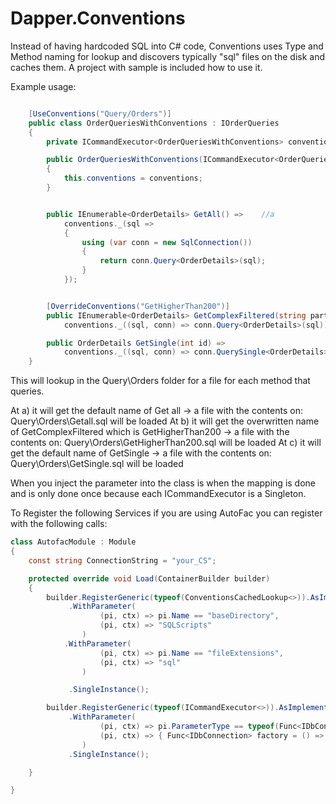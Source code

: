 # Dapper.Conventions
Instead of having hardcoded SQL into C# code, Conventions uses Type and Method naming for lookup and discovers typically "sql" files on the disk and caches them. A project with sample is included how to use it.


Example usage:

```csharp

    [UseConventions("Query/Orders")]
    public class OrderQueriesWithConventions : IOrderQueries
    {
        private ICommandExecutor<OrderQueriesWithConventions> conventions;

        public OrderQueriesWithConventions(ICommandExecutor<OrderQueriesWithConventions> conventions)
        {
            this.conventions = conventions;
        }


        public IEnumerable<OrderDetails> GetAll() =>    //a
            conventions._(sql =>
            {
                using (var conn = new SqlConnection())
                {
                    return conn.Query<OrderDetails>(sql);
                }
            }); 


        [OverrideConventions("GetHigherThan200")]
        public IEnumerable<OrderDetails> GetComplexFiltered(string partOfDetails) => //b
            conventions._((sql, conn) => conn.Query<OrderDetails>(sql));

        public OrderDetails GetSingle(int id) => 
            conventions._((sql, conn) => conn.QuerySingle<OrderDetails>(sql, new { Id = id })); //c
    }
```

This will lookup in the Query\Orders folder for a file for each method that queries. 

At a) it will get the default name of Get all -> a file with the contents on: Query\Orders\Getall.sql will be loaded
At b) it will get the overwritten name of GetComplexFiltered which is GetHigherThan200 -> a file with the contents on: Query\Orders\GetHigherThan200.sql will be loaded
At c) it will get the default name of GetSingle -> a file with the contents on: Query\Orders\GetSingle.sql will be loaded

When you inject the parameter into the class is when the mapping is done and is only done once because each ICommandExecutor<T> is a Singleton.


To Register the following Services if you are using AutoFac you can register with the following calls:

```csharp
class AutofacModule : Module
{
    const string ConnectionString = "your_CS";

    protected override void Load(ContainerBuilder builder)
    {
        builder.RegisterGeneric(typeof(ConventionsCachedLookup<>)).AsImplementedInterfaces()
             .WithParameter(
                    (pi, ctx) => pi.Name == "baseDirectory",
                    (pi, ctx) => "SQLScripts"
                ) 
            .WithParameter(
                    (pi, ctx) => pi.Name == "fileExtensions",
                    (pi, ctx) => "sql"
                )

             .SingleInstance();

        builder.RegisterGeneric(typeof(ICommandExecutor<>)).AsImplementedInterfaces()
             .WithParameter(
                    (pi, ctx) => pi.ParameterType == typeof(Func<IDbConnection>),
                    (pi, ctx) => { Func<IDbConnection> factory = () => new SqlConnection(ConnectionString); return factory; }
                )
             .SingleInstance();

    }

}

```
